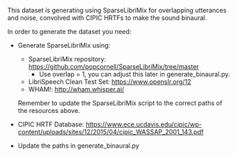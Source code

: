 This dataset is generating using SparseLibriMix for overlapping utterances and noise, convolved with CIPIC HRTFs to make the sound binaural.

In order to generate the dataset you need:

- Generate SparseLibriMix using:
    - SparseLibriMix repository: https://github.com/popcornell/SparseLibriMix/tree/master
        - Use overlap = 1, you can adjust this later in generate_binaural.py.
    - LibriSpeech Clean Test Set: https://www.openslr.org/12
    - WHAM!: http://wham.whisper.ai/

    Remember to update the SparseLibriMix script to the correct paths of the resources above.

- CIPIC HRTF Database: https://www.ece.ucdavis.edu/cipic/wp-content/uploads/sites/12/2015/04/cipic_WASSAP_2001_143.pdf

- Update the paths in generate_binaural.py